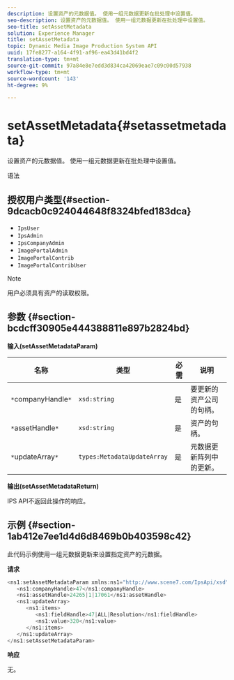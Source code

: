 ```yaml
---
description: 设置资产的元数据值。 使用一组元数据更新在批处理中设置值。
seo-description: 设置资产的元数据值。 使用一组元数据更新在批处理中设置值。
seo-title: setAssetMetadata
solution: Experience Manager
title: setAssetMetadata
topic: Dynamic Media Image Production System API
uuid: 17fe8277-a164-4f91-af96-ea43d41bd4f2
translation-type: tm+mt
source-git-commit: 97a84e8e7edd3d834ca42069eae7c09c00d57938
workflow-type: tm+mt
source-wordcount: '143'
ht-degree: 9%

---
```



# setAssetMetadata{#setassetmetadata}

设置资产的元数据值。 使用一组元数据更新在批处理中设置值。

语法

## 授权用户类型{#section-9dcacb0c924044648f8324bfed183dca}

* `IpsUser`
* `IpsAdmin`
* `IpsCompanyAdmin`
* `ImagePortalAdmin`
* `ImagePortalContrib`
* `ImagePortalContribUser`

>[!NOTE]
>
>用户必须具有资产的读取权限。

## 参数 {#section-bcdcff30905e444388811e897b2824bd}

**输入(setAssetMetadataParam)**

| 名称 | 类型 | 必需 | 说明 |
|---|---|---|---|
| `*`companyHandle`*` | `xsd:string` | 是 | 要更新的资产公司的句柄。 |
| `*`assetHandle`*` | `xsd:string` | 是 | 资产的句柄。 |
| `*`updateArray`*` | `types:MetadataUpdateArray` | 是 | 元数据更新阵列中的更新。 |

**输出(setAssetMetadataReturn)**

IPS API不返回此操作的响应。

## 示例 {#section-1ab412e7ee1d4d6d8469b0b403598c42}

此代码示例使用一组元数据更新来设置指定资产的元数据。

**请求**

```java
<ns1:setAssetMetadataParam xmlns:ns1="http://www.scene7.com/IpsApi/xsd">
   <ns1:companyHandle>47</ns1:companyHandle>
   <ns1:assetHandle>24265|1|17061</ns1:assetHandle>
   <ns1:updateArray>
      <ns1:items>
         <ns1:fieldHandle>47|ALL|Resolution</ns1:fieldHandle>
         <ns1:value>320</ns1:value>
      </ns1:items>
   </ns1:updateArray>
</ns1:setAssetMetadataParam>
```

**响应**

无。
